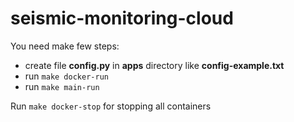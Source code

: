 # seismic-monitoring-cloud

You need make few steps:
- create file **config.py** in **apps** directory like **config-example.txt**
- run ```make docker-run```
- run ```make main-run```

Run `make docker-stop` for stopping all containers
